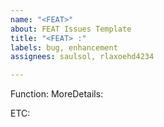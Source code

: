 ```yaml
---
name: "<FEAT>"
about: FEAT Issues Template
title: "<FEAT> :"
labels: bug, enhancement
assignees: saulsol, rlaxoehd4234

---
```


Function:
MoreDetails:


ETC:
